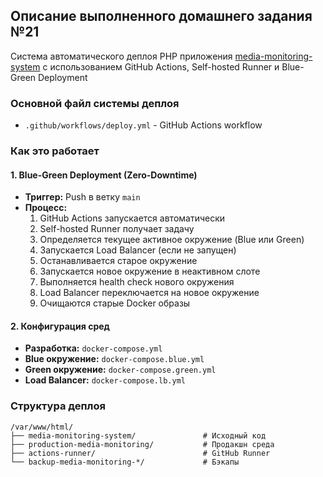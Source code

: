 ## Описание выполненного домашнего задания №21

Система автоматического деплоя PHP приложения [media-monitoring-system](https://github.com/Andrey-Yurchuk/media-monitoring-system)
с использованием GitHub Actions, Self-hosted Runner и Blue-Green Deployment

### Основной файл системы деплоя

- `.github/workflows/deploy.yml` - GitHub Actions workflow

### Как это работает

#### 1. Blue-Green Deployment (Zero-Downtime)
- **Триггер:** Push в ветку `main`
- **Процесс:**
    1. GitHub Actions запускается автоматически
    2. Self-hosted Runner получает задачу
    3. Определяется текущее активное окружение (Blue или Green)
    4. Запускается Load Balancer (если не запущен)
    5. Останавливается старое окружение
    6. Запускается новое окружение в неактивном слоте
    7. Выполняется health check нового окружения
    8. Load Balancer переключается на новое окружение
    9. Очищаются старые Docker образы

#### 2. Конфигурация сред
- **Разработка:** `docker-compose.yml`
- **Blue окружение:** `docker-compose.blue.yml`
- **Green окружение:** `docker-compose.green.yml`
- **Load Balancer:** `docker-compose.lb.yml`

### Структура деплоя
```
/var/www/html/
├── media-monitoring-system/               # Исходный код
├── production-media-monitoring/           # Продакшн среда
├── actions-runner/                        # GitHub Runner
└── backup-media-monitoring-*/             # Бэкапы
```